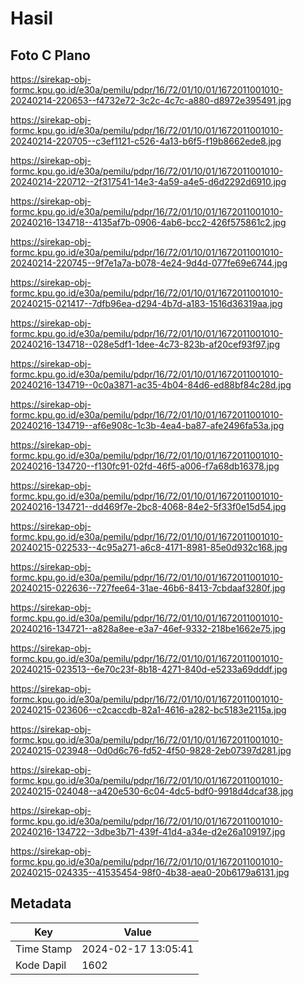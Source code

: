 # Hasil

## Foto C Plano

https://sirekap-obj-formc.kpu.go.id/e30a/pemilu/pdpr/16/72/01/10/01/1672011001010-20240214-220653--f4732e72-3c2c-4c7c-a880-d8972e395491.jpg

https://sirekap-obj-formc.kpu.go.id/e30a/pemilu/pdpr/16/72/01/10/01/1672011001010-20240214-220705--c3ef1121-c526-4a13-b6f5-f19b8662ede8.jpg

https://sirekap-obj-formc.kpu.go.id/e30a/pemilu/pdpr/16/72/01/10/01/1672011001010-20240214-220712--2f317541-14e3-4a59-a4e5-d6d2292d6910.jpg

https://sirekap-obj-formc.kpu.go.id/e30a/pemilu/pdpr/16/72/01/10/01/1672011001010-20240216-134718--4135af7b-0906-4ab6-bcc2-426f575861c2.jpg

https://sirekap-obj-formc.kpu.go.id/e30a/pemilu/pdpr/16/72/01/10/01/1672011001010-20240214-220745--9f7e1a7a-b078-4e24-9d4d-077fe69e6744.jpg

https://sirekap-obj-formc.kpu.go.id/e30a/pemilu/pdpr/16/72/01/10/01/1672011001010-20240215-021417--7dfb96ea-d294-4b7d-a183-1516d36319aa.jpg

https://sirekap-obj-formc.kpu.go.id/e30a/pemilu/pdpr/16/72/01/10/01/1672011001010-20240216-134718--028e5df1-1dee-4c73-823b-af20cef93f97.jpg

https://sirekap-obj-formc.kpu.go.id/e30a/pemilu/pdpr/16/72/01/10/01/1672011001010-20240216-134719--0c0a3871-ac35-4b04-84d6-ed88bf84c28d.jpg

https://sirekap-obj-formc.kpu.go.id/e30a/pemilu/pdpr/16/72/01/10/01/1672011001010-20240216-134719--af6e908c-1c3b-4ea4-ba87-afe2496fa53a.jpg

https://sirekap-obj-formc.kpu.go.id/e30a/pemilu/pdpr/16/72/01/10/01/1672011001010-20240216-134720--f130fc91-02fd-46f5-a006-f7a68db16378.jpg

https://sirekap-obj-formc.kpu.go.id/e30a/pemilu/pdpr/16/72/01/10/01/1672011001010-20240216-134721--dd469f7e-2bc8-4068-84e2-5f33f0e15d54.jpg

https://sirekap-obj-formc.kpu.go.id/e30a/pemilu/pdpr/16/72/01/10/01/1672011001010-20240215-022533--4c95a271-a6c8-4171-8981-85e0d932c168.jpg

https://sirekap-obj-formc.kpu.go.id/e30a/pemilu/pdpr/16/72/01/10/01/1672011001010-20240215-022636--727fee64-31ae-46b6-8413-7cbdaaf3280f.jpg

https://sirekap-obj-formc.kpu.go.id/e30a/pemilu/pdpr/16/72/01/10/01/1672011001010-20240216-134721--a828a8ee-e3a7-46ef-9332-218be1662e75.jpg

https://sirekap-obj-formc.kpu.go.id/e30a/pemilu/pdpr/16/72/01/10/01/1672011001010-20240215-023513--6e70c23f-8b18-4271-840d-e5233a69dddf.jpg

https://sirekap-obj-formc.kpu.go.id/e30a/pemilu/pdpr/16/72/01/10/01/1672011001010-20240215-023606--c2caccdb-82a1-4616-a282-bc5183e2115a.jpg

https://sirekap-obj-formc.kpu.go.id/e30a/pemilu/pdpr/16/72/01/10/01/1672011001010-20240215-023948--0d0d6c76-fd52-4f50-9828-2eb07397d281.jpg

https://sirekap-obj-formc.kpu.go.id/e30a/pemilu/pdpr/16/72/01/10/01/1672011001010-20240215-024048--a420e530-6c04-4dc5-bdf0-9918d4dcaf38.jpg

https://sirekap-obj-formc.kpu.go.id/e30a/pemilu/pdpr/16/72/01/10/01/1672011001010-20240216-134722--3dbe3b71-439f-41d4-a34e-d2e26a109197.jpg

https://sirekap-obj-formc.kpu.go.id/e30a/pemilu/pdpr/16/72/01/10/01/1672011001010-20240215-024335--41535454-98f0-4b38-aea0-20b6179a6131.jpg


## Metadata

| Key        | Value               |
| ---------- | ------------------- |
| Time Stamp | 2024-02-17 13:05:41 |
| Kode Dapil | 1602                |



